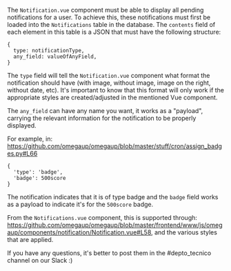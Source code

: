 The `Notification.vue` component must be able to display all pending notifications for a user.
To achieve this, these notifications must first be loaded into the `Notifications` table in the database. The `contents` field of each element in this table is a JSON that must have the following structure:

```
{
  type: notificationType,
  any_field: valueOfAnyField,
}
```

The `type` field will tell the `Notification.vue` component what format the notification should have (with image, without image, image on the right, without date, etc). It's important to know that this format will only work if the appropriate styles are created/adjusted in the mentioned Vue component.

The `any_field` can have any name you want, it works as a "payload", carrying the relevant information for the notification to be properly displayed.

For example, in: https://github.com/omegaup/omegaup/blob/master/stuff/cron/assign_badges.py#L66
```
{
  'type': 'badge',
  'badge': 500score
}
```
The notification indicates that it is of type badge and the `badge` field works as a payload to indicate it's for the `500score` badge.

From the `Notifications.vue` component, this is supported through: https://github.com/omegaup/omegaup/blob/master/frontend/www/js/omegaup/components/notification/Notification.vue#L58, and the various styles that are applied.

If you have any questions, it's better to post them in the #depto_tecnico channel on our Slack :)